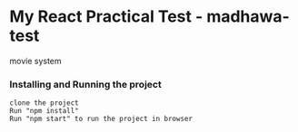 # My React Practical Test - madhawa-test

movie system

### Installing and Running the project


```
clone the project
Run "npm install" 
Run "npm start" to run the project in browser
```

